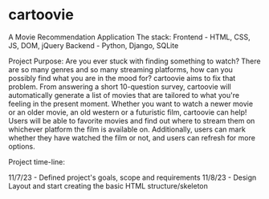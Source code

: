 # cartoovie
A Movie Recommendation Application
The stack:
Frontend - HTML, CSS, JS, DOM, jQuery
Backend - Python, Django, SQLite

Project Purpose:
Are you ever stuck with finding something to watch? There are so many genres and so many streaming platforms, how can you possibly find what you are in the mood for?
cartoovie aims to fix that problem. From answering a short 10-question survey, cartoovie will automatically generate a list of movies that are tailored to what you're feeling in the present moment.
Whether you want to watch a newer movie or an older movie, an old western or a futuristic film, cartoovie can help!
Users will be able to favorite movies and find out where to stream them on whichever platform the film is available on. Additionally, users can mark whether they have watched the film or not, and 
users can refresh for more options.

Project time-line:

11/7/23 - Defined project's goals, scope and requirements
11/8/23 - Design Layout and start creating the basic HTML structure/skeleton
